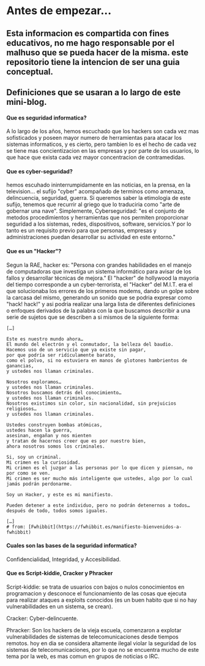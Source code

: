 # Antes de empezar...
Esta informacion es compartida con fines educativos, no me hago responsable por el malhuso que se pueda hacer de la misma.
este repositorio tiene la intencion de ser una guia conceptual.
--
## Definiciones que se usaran a lo largo de este mini-blog.
#### Que es seguridad informatica?
A lo largo de los años, hemos escuchado que los hackers son cada vez mas sofisticados y poseen mayor numero de herramientas para atacar los sistemas informaticos, y es cierto, pero tambien lo es el hecho de cada vez se tiene mas concientizacion en las empresas y por parte de los usuarios, lo que hace que exista cada vez mayor concentracion de contramedidas.
#### Que es cyber-seguridad?
hemos escuhado ininterrumpidamente en las noticias, en la prensa, en la television... el sufijo "cyber" acompañado de terminos como amenaza, delincuencia, seguridad, guerra. Si queremos saber la etimologia de este sufijo, tenemos que recurrir al griego que lo traduciria como "arte de gobernar una nave".
Simplemente, Cyberseguridad: "es el conjunto de metodos procedimientos y herramientas que nos permiten proporcionar seguridad a los sistemas, redes, dispositivos, software, servicios.Y por lo tanto es un requisito previo para que personas, empresas y administraciones puedan desarrollar su actividad en este entorno."
#### Que es un "Hacker"?
Segun la RAE, hacker es: "Persona con grandes habilidades en el manejo de computadoras que investiga un sistema informático para avisar de los fallos y desarrollar técnicas de mejora."
El "hacker" de hollywood la mayoria del tiempo corresponde a un cyber-terrorista, el "Hacker" del M.I.T. era el que solucionaba los errores de los primeros modems, dando un golpe sobre la carcasa del mismo, generando un sonido que se podria expresar como "hack! hack!" y asi podria realizar una larga lista de diferentes definiciones o enfoques derivados de la palabra con la que buscamos describir a una serie de sujetos que se describen a si mismos de la siguiente forma:
```
[…]

Este es nuestro mundo ahora…
El mundo del electrón y el conmutador, la belleza del baudio.
Hacemos uso de un servicio que ya existe sin pagar,
por que podría ser ridículamente barato,
como el polvo, si no estuviera en manos de glotones hambrientos de ganancias,
y ustedes nos llaman criminales.

Nosotros exploramos…
y ustedes nos llaman criminales.
Nosotros buscamos detrás del conocimiento…
y ustedes nos llaman criminales.
Nosotros existimos sin color, sin nacionalidad, sin prejuicios religiosos…
y ustedes nos llaman criminales.

Ustedes construyen bombas atómicas,
ustedes hacen la guerra,
asesinan, engañan y nos mienten
y tratan de hacernos creer que es por nuestro bien,
ahora nosotros somos los criminales.

Si, soy un criminal.
Mi crimen es la curiosidad.
Mi crimen es el juzgar a las personas por lo que dicen y piensan, no por como se ven.
Mi crimen es ser mucho más inteligente que ustedes, algo por lo cual jamás podrán perdonarme.

Soy un Hacker, y este es mi manifiesto.

Pueden detener a este individuo, pero no podrán detenernos a todos…
después de todo, todos somos iguales.

[…]
# from: [Fwhibbit](https://fwhibbit.es/manifiesto-bienvenidos-a-fwhibbit)
```

#### Cuales son las bases de la seguridad informatica?
Confidencialidad, Integridad, y Accesibilidad.

#### Que es Script-kiddie, Cracker y Phracker
Script-kiddie: se trata de usuarios con bajos o nulos conocimientos en programacion y desconoce el funcionamiento de las cosas que ejecuta para realizar ataques a exploits conocidos (es un buen habito que si no hay vulnerabilidades en un sistema, se crean).

Cracker: Cyber-delincuente.

Phracker: Son los hackers de la vieja escuela, comenzaron a explotar vulnerabilidades de sistemas de telecomunicaciones desde tiempos remotos. hoy en dia se considera altamente ilegal violar la seguridad de los sistemas de telecomunicaciones, por lo que no se encuentra mucho de este tema por la web, es mas comun en grupos de noticias o IRC.